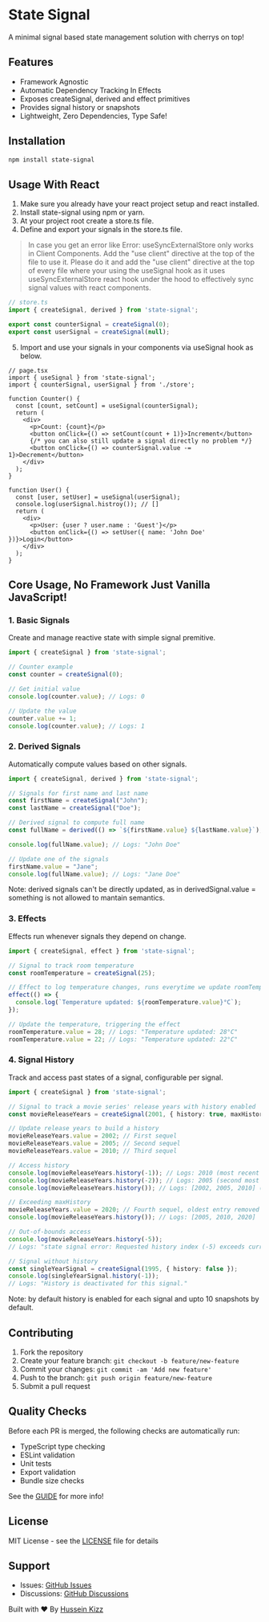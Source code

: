 # State Signal

A minimal signal based state management solution with cherrys on top!

## Features

- Framework Agnostic
- Automatic Dependency Tracking In Effects
- Exposes createSignal, derived and effect primitives
- Provides signal history or snapshots
- Lightweight, Zero Dependencies, Type Safe!

## Installation

```bash
npm install state-signal
```

## Usage With React

1. Make sure you already have your react project setup and react installed.
2. Install state-signal using npm or yarn.
3. At your project root create a store.ts file.
4. Define and export your signals in the store.ts file.

> In case you get an error like Error: useSyncExternalStore only works in Client Components. Add the "use client" directive at the top of the file to use it. Please do it and add the "use client" directive at the top of every file where your using the useSignal hook as it uses useSyncExternalStore react hook under the hood to effectively sync signal values with react components.

```ts
// store.ts
import { createSignal, derived } from 'state-signal';

export const counterSignal = createSignal(0);
export const userSignal = createSignal(null);
```

5. Import and use your signals in your components via useSignal hook as below.

```tsx
// page.tsx
import { useSignal } from 'state-signal';
import { counterSignal, userSignal } from './store';

function Counter() {
  const [count, setCount] = useSignal(counterSignal);
  return (
    <div>
      <p>Count: {count}</p>
      <button onClick={() => setCount(count + 1)}>Increment</button>
      {/* you can also still update a signal directly no problem */}
      <button onClick={() => counterSignal.value -= 1}>Decrement</button>
    </div>
  );
}

function User() {
  const [user, setUser] = useSignal(userSignal);
  console.log(userSignal.histroy()); // []
  return (
    <div>
      <p>User: {user ? user.name : 'Guest'}</p>
      <button onClick={() => setUser({ name: 'John Doe' })}>Login</button>
    </div>
  );
}
```

## Core Usage, No Framework Just Vanilla JavaScript!

### 1. Basic Signals

Create and manage reactive state with simple signal premitive.

```typescript
import { createSignal } from 'state-signal';

// Counter example
const counter = createSignal(0);

// Get initial value
console.log(counter.value); // Logs: 0

// Update the value
counter.value += 1;
console.log(counter.value); // Logs: 1
```

### 2. Derived Signals

Automatically compute values based on other signals.

```typescript
import { createSignal, derived } from 'state-signal';

// Signals for first name and last name
const firstName = createSignal("John");
const lastName = createSignal("Doe");

// Derived signal to compute full name
const fullName = derived(() => `${firstName.value} ${lastName.value}`);

console.log(fullName.value); // Logs: "John Doe"

// Update one of the signals
firstName.value = "Jane";
console.log(fullName.value); // Logs: "Jane Doe"
```
Note: derived signals can't be directly updated, as in derivedSignal.value = something is not allowed to mantain semantics.

### 3. Effects

Effects run whenever signals they depend on change.

```typescript
import { createSignal, effect } from 'state-signal';

// Signal to track room temperature
const roomTemperature = createSignal(25);

// Effect to log temperature changes, runs everytime we update roomTemperature signal
effect(() => {
  console.log(`Temperature updated: ${roomTemperature.value}°C`);
});

// Update the temperature, triggering the effect
roomTemperature.value = 28; // Logs: "Temperature updated: 28°C"
roomTemperature.value = 22; // Logs: "Temperature updated: 22°C"
```

### 4. Signal History

Track and access past states of a signal, configurable per signal.

```typescript
import { createSignal } from 'state-signal';

// Signal to track a movie series' release years with history enabled
const movieReleaseYears = createSignal(2001, { history: true, maxHistory: 3 });

// Update release years to build a history
movieReleaseYears.value = 2002; // First sequel
movieReleaseYears.value = 2005; // Second sequel
movieReleaseYears.value = 2010; // Third sequel

// Access history
console.log(movieReleaseYears.history(-1)); // Logs: 2010 (most recent value)
console.log(movieReleaseYears.history(-2)); // Logs: 2005 (second most recent value)
console.log(movieReleaseYears.history()); // Logs: [2002, 2005, 2010] (entire history)

// Exceeding maxHistory
movieReleaseYears.value = 2020; // Fourth sequel, oldest entry removed
console.log(movieReleaseYears.history()); // Logs: [2005, 2010, 2020]

// Out-of-bounds access
console.log(movieReleaseYears.history(-5));
// Logs: "state signal error: Requested history index (-5) exceeds current size (3)..."

// Signal without history
const singleYearSignal = createSignal(1995, { history: false });
console.log(singleYearSignal.history(-1));
// Logs: "History is deactivated for this signal."
```
Note: by default history is enabled for each signal and upto 10 snapshots by default.

## Contributing

1. Fork the repository
2. Create your feature branch: `git checkout -b feature/new-feature`
3. Commit your changes: `git commit -am 'Add new feature'`
4. Push to the branch: `git push origin feature/new-feature`
5. Submit a pull request

## Quality Checks

Before each PR is merged, the following checks are automatically run:

- TypeScript type checking
- ESLint validation
- Unit tests
- Export validation
- Bundle size checks

See the [GUIDE](./GUIDE.md) for more info!

## License

MIT License - see the [LICENSE](LICENSE) file for details

## Support

- Issues: [GitHub Issues](https://github.com/Hussseinkizz/state-signal/issues)
- Discussions: [GitHub Discussions](https://github.com/Hussseinkizz/state-signal/discussions)

Built with ❤️ By [Hussein Kizz](hssnkizz@gmail.com)
